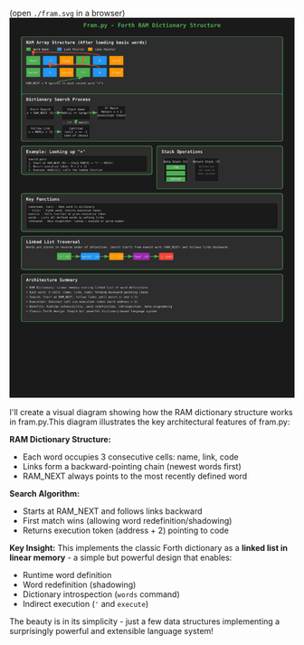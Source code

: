 (open `./fram.svg` in a browser)
![fram.y](./fram.svg)

I'll create a visual diagram showing how the RAM dictionary structure works in fram.py.This diagram illustrates the key architectural features of fram.py:

**RAM Dictionary Structure:**

- Each word occupies 3 consecutive cells: name, link, code
- Links form a backward-pointing chain (newest words first)
- RAM_NEXT always points to the most recently defined word

**Search Algorithm:**

- Starts at RAM_NEXT and follows links backward
- First match wins (allowing word redefinition/shadowing)
- Returns execution token (address + 2) pointing to code

**Key Insight:** This implements the classic Forth dictionary as a **linked list in linear memory** - a simple but powerful design that enables:

- Runtime word definition
- Word redefinition (shadowing)
- Dictionary introspection (`words` command)
- Indirect execution (`'` and `execute`)

The beauty is in its simplicity - just a few data structures implementing a surprisingly powerful and extensible language system!